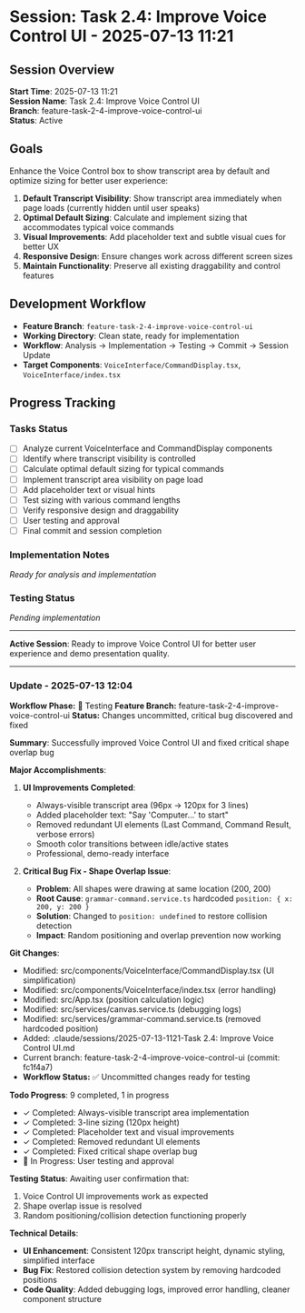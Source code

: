# Session: Task 2.4: Improve Voice Control UI - 2025-07-13 11:21

## Session Overview
**Start Time**: 2025-07-13 11:21  
**Session Name**: Task 2.4: Improve Voice Control UI  
**Branch**: feature-task-2-4-improve-voice-control-ui  
**Status**: Active  

## Goals
Enhance the Voice Control box to show transcript area by default and optimize sizing for better user experience:

1. **Default Transcript Visibility**: Show transcript area immediately when page loads (currently hidden until user speaks)
2. **Optimal Default Sizing**: Calculate and implement sizing that accommodates typical voice commands
3. **Visual Improvements**: Add placeholder text and subtle visual cues for better UX
4. **Responsive Design**: Ensure changes work across different screen sizes
5. **Maintain Functionality**: Preserve all existing draggability and control features

## Development Workflow
- **Feature Branch**: `feature-task-2-4-improve-voice-control-ui`
- **Working Directory**: Clean state, ready for implementation
- **Workflow**: Analysis → Implementation → Testing → Commit → Session Update
- **Target Components**: `VoiceInterface/CommandDisplay.tsx`, `VoiceInterface/index.tsx`

## Progress Tracking

### Tasks Status
- [ ] Analyze current VoiceInterface and CommandDisplay components
- [ ] Identify where transcript visibility is controlled
- [ ] Calculate optimal default sizing for typical commands
- [ ] Implement transcript area visibility on page load
- [ ] Add placeholder text or visual hints
- [ ] Test sizing with various command lengths
- [ ] Verify responsive design and draggability
- [ ] User testing and approval
- [ ] Final commit and session completion

### Implementation Notes
*Ready for analysis and implementation*

### Testing Status
*Pending implementation*

---

**Active Session**: Ready to improve Voice Control UI for better user experience and demo presentation quality.

---

### Update - 2025-07-13 12:04

**Workflow Phase:** 🧪 Testing
**Feature Branch:** feature-task-2-4-improve-voice-control-ui
**Status:** Changes uncommitted, critical bug discovered and fixed

**Summary**: Successfully improved Voice Control UI and fixed critical shape overlap bug

**Major Accomplishments**:
1. **UI Improvements Completed**:
   - Always-visible transcript area (96px → 120px for 3 lines)
   - Added placeholder text: "Say 'Computer...' to start"
   - Removed redundant UI elements (Last Command, Command Result, verbose errors)
   - Smooth color transitions between idle/active states
   - Professional, demo-ready interface

2. **Critical Bug Fix - Shape Overlap Issue**:
   - **Problem**: All shapes were drawing at same location (200, 200)
   - **Root Cause**: `grammar-command.service.ts` hardcoded `position: { x: 200, y: 200 }`
   - **Solution**: Changed to `position: undefined` to restore collision detection
   - **Impact**: Random positioning and overlap prevention now working

**Git Changes**:
- Modified: src/components/VoiceInterface/CommandDisplay.tsx (UI simplification)
- Modified: src/components/VoiceInterface/index.tsx (error handling)
- Modified: src/App.tsx (position calculation logic)
- Modified: src/services/canvas.service.ts (debugging logs)
- Modified: src/services/grammar-command.service.ts (removed hardcoded position)
- Added: .claude/sessions/2025-07-13-1121-Task 2.4: Improve Voice Control UI.md
- Current branch: feature-task-2-4-improve-voice-control-ui (commit: fc1f4a7)
- **Workflow Status:** ✅ Uncommitted changes ready for testing

**Todo Progress**: 9 completed, 1 in progress
- ✓ Completed: Always-visible transcript area implementation
- ✓ Completed: 3-line sizing (120px height)
- ✓ Completed: Placeholder text and visual improvements
- ✓ Completed: Removed redundant UI elements
- ✓ Completed: Fixed critical shape overlap bug
- 🔄 In Progress: User testing and approval

**Testing Status**: Awaiting user confirmation that:
1. Voice Control UI improvements work as expected
2. Shape overlap issue is resolved
3. Random positioning/collision detection functioning properly

**Technical Details**:
- **UI Enhancement**: Consistent 120px transcript height, dynamic styling, simplified interface
- **Bug Fix**: Restored collision detection system by removing hardcoded positions
- **Code Quality**: Added debugging logs, improved error handling, cleaner component structure